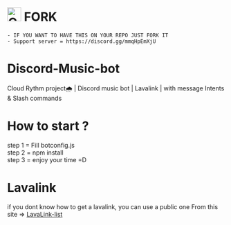 # <img width="32" height="32" src="https://cdn.discordapp.com/attachments/840481093979602985/918460104066600980/flat-music-icon-png-11.png" alt="Cloud-Rythm"> FORK 
    - IF YOU WANT TO HAVE THIS ON YOUR REPO JUST FORK IT
    - Support server = https://discord.gg/mmqHpEmXjU
# Discord-Music-bot
Cloud Rythm project🌧 | Discord music bot | Lavalink | with message Intents & Slash commands
# How to start ?
step 1 = Fill botconfig.js<br>
step 2 = npm install<br>
step 3 = enjoy your time =D<br>
# Lavalink
if you dont know how to get a lavalink, you can use a public one From this site =>
<a href= "https://lavalink-list.darrennathanael.com">LavaLink-list</a>
